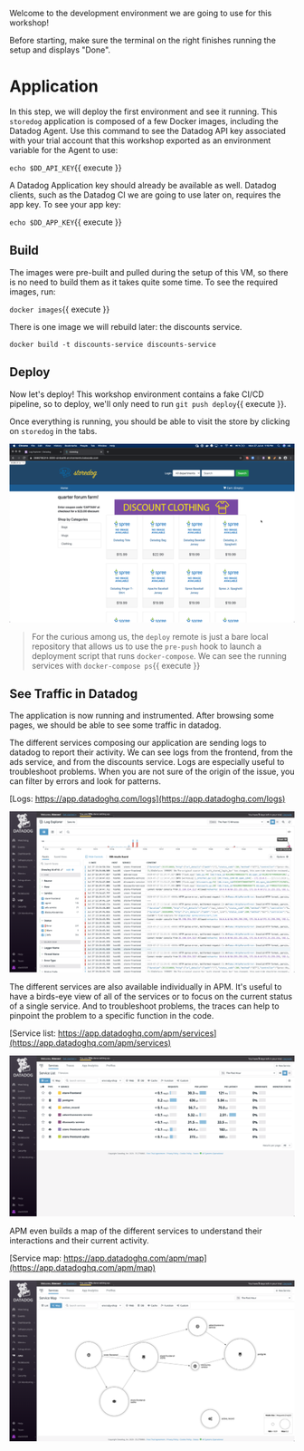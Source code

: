 Welcome to the development environment we are going to use for this workshop!

Before starting, make sure the terminal on the right finishes running the setup and displays "Done".

# Application

In this step, we will deploy the first environment and see it running.
This `storedog` application is composed of a few Docker images, including the Datadog Agent.
Use this command to see the Datadog API key associated with your trial account that this workshop exported as an environment variable for the Agent to use:

`echo $DD_API_KEY`{{ execute }}

A Datadog Application key should already be available as well.
Datadog clients, such as the Datadog CI we are going to use later on, requires the app key. To see your app key:

`echo $DD_APP_KEY`{{ execute }}

## Build

The images were pre-built and pulled during the setup of this VM, so there is no need to build them as it takes quite some time.
To see the required images, run:

`docker images`{{ execute }}

There is one image we will rebuild later: the discounts service.

```
docker build -t discounts-service discounts-service
```

## Deploy

Now let's deploy!
This workshop environment contains a fake CI/CD pipeline, so to deploy, we'll only need to run `git push deploy`{{ execute }}.

Once everything is running, you should be able to visit the store by clicking on `storedog` in the tabs.

![The eCommerce app should be available](assets/storedog.png)

> For the curious among us, the `deploy` remote is just a bare local repository that allows us to use the `pre-push` hook to launch a deployment script that runs `docker-compose`. We can see the running services with `docker-compose ps`{{ execute }}

<!-- 

# Datadog agent

## API and APP keys

To authenticate and send data, Datadog clients need the API and the App key from your Datadog account.

Find these keys in the Integration menu, in the APIs entry.
![The Integration menu is the jigsaw puzzle piece icon on the left, then we can find the APIs menu entry](assets/integrations.png)

### API key

Once in the _APIs_ tab of the _Integration_ section, the API Key is in the first revealing section.
The API key is masked at first but reveals itself on a mouse hover.
Let's double-click to select and copy it to paste it later in the terminal.
![The API key is masked behind the purple band](assets/api-key-masked.png)
![And reveals itself on a mouse hover](assets/api-key-revealed.png)

The datadog Agent expects this API key to be available under the `DD_API_KEY` environment variable.
So we can export this variable to be available throughout our session.

```
export DD_API_KEY=<your API key>
```

### APP key

The Application keys are available in the second revealing section.
We need to create a new App key for this workshop.
This App key is required for Synthetics CI later on, so let's just call it `synthetics-ci`.
![And reveals itself on a mouse hover](assets/app-key-creation.png)

Once you create the App key, it's available exactly like the API key.
![And reveals itself on a mouse hover](assets/app-key-revealed.png)

We can export it as an env variable, like the API key.

```
export DD_APP_KEY=<your app key>
```

For the Agent to take into account these keys, we need to restart the application.

`git push deploy`{{execute}}
 --> 
## See Traffic in Datadog

The application is now running and instrumented.
After browsing some pages, we should be able to see some traffic in datadog.

The different services composing our application are sending logs to datadog to report their activity.
We can see logs from the frontend, from the ads service, and from the discounts service.
Logs are especially useful to troubleshoot problems. When you are not sure of the origin of the issue, you can filter by errors and look for patterns.

[Logs: https://app.datadoghq.com/logs](https://app.datadoghq.com/logs)

![](assets/logs.png)

The different services are also available individually in APM.
It's useful to have a birds-eye view of all of the services or to focus on the current status of a single service.
And to troubleshoot problems, the traces can help to pinpoint the problem to a specific function in the code.

[Service list: https://app.datadoghq.com/apm/services](https://app.datadoghq.com/apm/services)

![](assets/apm.png)

APM even builds a map of the different services to understand their interactions and their current activity.

[Service map: https://app.datadoghq.com/apm/map](https://app.datadoghq.com/apm/map)

![](assets/service-map.png)

<!--

## Setup RUM application

RUM is already integrated within the frontend of our application, and similarly to the datadog Agent, we just need to provide it with the right keys to start the monitoring.

Let's create a RUM application to monitor our frontend.
If we had a back office or a mobile application, that could be a different RUM application.

The RUM tool is under the UX Monitoring menu.
![](assets/rum.png)

We should be prompted to create and name an application.
![](assets/rum-add-app.png)
![](assets/rum-setup-1.png)

This application has a specific ID and client token we need to provide as environment variables.
![](assets/rum-setup-2.png)

```
export DD_APPLICATION_ID=<your application id>
export DD_CLIENT_TOKEN=<your client token>
```

For the frontend to take into account these keys, restart the application.
`docker-compose -p prod restart`{{execute}}

## See RUM Traffic in Datadog

Once everything is running with the right tokens, we should be able to see some user data being reported to RUM.
> TODO can't make it work for now.

-->
